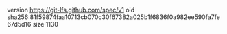 version https://git-lfs.github.com/spec/v1
oid sha256:81f59874faa10713cb070c30f67382a025b1f6836f0a982ee590fa7fe67d5d16
size 1130
